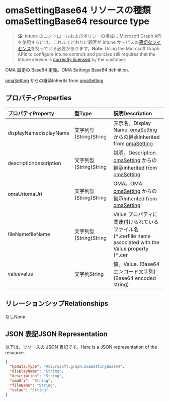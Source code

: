 # <a name="omasettingbase64-resource-type"></a><span data-ttu-id="ca9df-101">omaSettingBase64 リソースの種類</span><span class="sxs-lookup"><span data-stu-id="ca9df-101">omaSettingBase64 resource type</span></span>

> <span data-ttu-id="ca9df-102">**注:** Intune のコントロールおよびポリシーの構成に Microsoft Graph API を使用するには、これまでどおりに顧客が Intune サービスの[適切なライセンス](https://go.microsoft.com/fwlink/?linkid=839381)を持っている必要があります。</span><span class="sxs-lookup"><span data-stu-id="ca9df-102">**Note:** Using the Microsoft Graph APIs to configure Intune controls and policies still requires that the Intune service is [correctly licensed](https://go.microsoft.com/fwlink/?linkid=839381) by the customer.</span></span>

<span data-ttu-id="ca9df-103">OMA 設定の Base64 定義。</span><span class="sxs-lookup"><span data-stu-id="ca9df-103">OMA Settings Base64 definition.</span></span>

<span data-ttu-id="ca9df-104">[omaSetting](../resources/intune_deviceconfig_omasetting.md) からの継承</span><span class="sxs-lookup"><span data-stu-id="ca9df-104">Inherits from [omaSetting](../resources/intune_deviceconfig_omasetting.md)</span></span>

## <a name="properties"></a><span data-ttu-id="ca9df-105">プロパティ</span><span class="sxs-lookup"><span data-stu-id="ca9df-105">Properties</span></span>
|<span data-ttu-id="ca9df-106">プロパティ</span><span class="sxs-lookup"><span data-stu-id="ca9df-106">Property</span></span>|<span data-ttu-id="ca9df-107">型</span><span class="sxs-lookup"><span data-stu-id="ca9df-107">Type</span></span>|<span data-ttu-id="ca9df-108">説明</span><span class="sxs-lookup"><span data-stu-id="ca9df-108">Description</span></span>|
|:---|:---|:---|
|<span data-ttu-id="ca9df-109">displayName</span><span class="sxs-lookup"><span data-stu-id="ca9df-109">displayName</span></span>|<span data-ttu-id="ca9df-110">文字列型 (String)</span><span class="sxs-lookup"><span data-stu-id="ca9df-110">String</span></span>|<span data-ttu-id="ca9df-111">表示名。</span><span class="sxs-lookup"><span data-stu-id="ca9df-111">Display Name.</span></span> <span data-ttu-id="ca9df-112">[omaSetting](../resources/intune_deviceconfig_omasetting.md) からの継承</span><span class="sxs-lookup"><span data-stu-id="ca9df-112">Inherited from [omaSetting](../resources/intune_deviceconfig_omasetting.md)</span></span>|
|<span data-ttu-id="ca9df-113">description</span><span class="sxs-lookup"><span data-stu-id="ca9df-113">description</span></span>|<span data-ttu-id="ca9df-114">文字列型 (String)</span><span class="sxs-lookup"><span data-stu-id="ca9df-114">String</span></span>|<span data-ttu-id="ca9df-115">説明。</span><span class="sxs-lookup"><span data-stu-id="ca9df-115">Description.</span></span> <span data-ttu-id="ca9df-116">[omaSetting](../resources/intune_deviceconfig_omasetting.md) からの継承</span><span class="sxs-lookup"><span data-stu-id="ca9df-116">Inherited from [omaSetting](../resources/intune_deviceconfig_omasetting.md)</span></span>|
|<span data-ttu-id="ca9df-117">omaUri</span><span class="sxs-lookup"><span data-stu-id="ca9df-117">omaUri</span></span>|<span data-ttu-id="ca9df-118">文字列型 (String)</span><span class="sxs-lookup"><span data-stu-id="ca9df-118">String</span></span>|<span data-ttu-id="ca9df-119">OMA。</span><span class="sxs-lookup"><span data-stu-id="ca9df-119">OMA.</span></span> <span data-ttu-id="ca9df-120">[omaSetting](../resources/intune_deviceconfig_omasetting.md) からの継承</span><span class="sxs-lookup"><span data-stu-id="ca9df-120">Inherited from [omaSetting](../resources/intune_deviceconfig_omasetting.md)</span></span>|
|<span data-ttu-id="ca9df-121">fileName</span><span class="sxs-lookup"><span data-stu-id="ca9df-121">fileName</span></span>|<span data-ttu-id="ca9df-122">文字列型 (String)</span><span class="sxs-lookup"><span data-stu-id="ca9df-122">String</span></span>|<span data-ttu-id="ca9df-123">Value プロパティに関連付けられているファイル名 (\*.cer</span><span class="sxs-lookup"><span data-stu-id="ca9df-123">File name associated with the Value property (\*.cer</span></span> | <span data-ttu-id="ca9df-124">\*.crt</span><span class="sxs-lookup"><span data-stu-id="ca9df-124">\*.crt</span></span> | <span data-ttu-id="ca9df-125">\*.p7b</span><span class="sxs-lookup"><span data-stu-id="ca9df-125">\*.p7b</span></span> | <span data-ttu-id="ca9df-126">\* .bin)。</span><span class="sxs-lookup"><span data-stu-id="ca9df-126">\*.bin).</span></span>|
|<span data-ttu-id="ca9df-127">value</span><span class="sxs-lookup"><span data-stu-id="ca9df-127">value</span></span>|<span data-ttu-id="ca9df-128">文字列</span><span class="sxs-lookup"><span data-stu-id="ca9df-128">String</span></span>|<span data-ttu-id="ca9df-129">値。</span><span class="sxs-lookup"><span data-stu-id="ca9df-129">Value.</span></span> <span data-ttu-id="ca9df-130">(Base64 エンコード文字列)</span><span class="sxs-lookup"><span data-stu-id="ca9df-130">(Base64 encoded string)</span></span>|

## <a name="relationships"></a><span data-ttu-id="ca9df-131">リレーションシップ</span><span class="sxs-lookup"><span data-stu-id="ca9df-131">Relationships</span></span>
<span data-ttu-id="ca9df-132">なし</span><span class="sxs-lookup"><span data-stu-id="ca9df-132">None</span></span>
## <a name="json-representation"></a><span data-ttu-id="ca9df-133">JSON 表記</span><span class="sxs-lookup"><span data-stu-id="ca9df-133">JSON Representation</span></span>
<span data-ttu-id="ca9df-134">以下は、リソースの JSON 表記です。</span><span class="sxs-lookup"><span data-stu-id="ca9df-134">Here is a JSON representation of the resource.</span></span>
<!-- {
  "blockType": "resource",
  "@odata.type": "microsoft.graph.omaSettingBase64"
}
-->
``` json
{
  "@odata.type": "#microsoft.graph.omaSettingBase64",
  "displayName": "String",
  "description": "String",
  "omaUri": "String",
  "fileName": "String",
  "value": "String"
}
```



